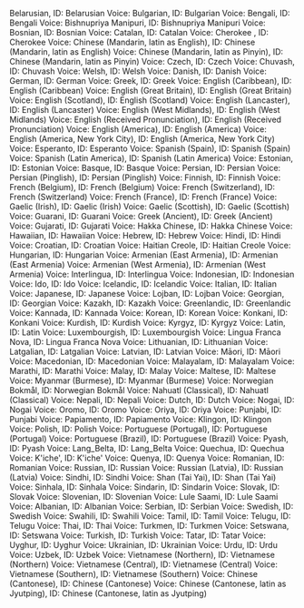  Belarusian, ID: Belarusian
Voice: Bulgarian, ID: Bulgarian
Voice: Bengali, ID: Bengali
Voice: Bishnupriya Manipuri, ID: Bishnupriya Manipuri
Voice: Bosnian, ID: Bosnian
Voice: Catalan, ID: Catalan
Voice: Cherokee , ID: Cherokee 
Voice: Chinese (Mandarin, latin as English), ID: Chinese (Mandarin, latin as English)
Voice: Chinese (Mandarin, latin as Pinyin), ID: Chinese (Mandarin, latin as Pinyin)
Voice: Czech, ID: Czech
Voice: Chuvash, ID: Chuvash
Voice: Welsh, ID: Welsh
Voice: Danish, ID: Danish
Voice: German, ID: German
Voice: Greek, ID: Greek
Voice: English (Caribbean), ID: English (Caribbean)
Voice: English (Great Britain), ID: English (Great Britain)
Voice: English (Scotland), ID: English (Scotland)
Voice: English (Lancaster), ID: English (Lancaster)
Voice: English (West Midlands), ID: English (West Midlands)
Voice: English (Received Pronunciation), ID: English (Received Pronunciation)
Voice: English (America), ID: English (America)
Voice: English (America, New York City), ID: English (America, New York City)
Voice: Esperanto, ID: Esperanto
Voice: Spanish (Spain), ID: Spanish (Spain)
Voice: Spanish (Latin America), ID: Spanish (Latin America)
Voice: Estonian, ID: Estonian
Voice: Basque, ID: Basque
Voice: Persian, ID: Persian
Voice: Persian (Pinglish), ID: Persian (Pinglish)
Voice: Finnish, ID: Finnish
Voice: French (Belgium), ID: French (Belgium)
Voice: French (Switzerland), ID: French (Switzerland)
Voice: French (France), ID: French (France)
Voice: Gaelic (Irish), ID: Gaelic (Irish)
Voice: Gaelic (Scottish), ID: Gaelic (Scottish)
Voice: Guarani, ID: Guarani
Voice: Greek (Ancient), ID: Greek (Ancient)
Voice: Gujarati, ID: Gujarati
Voice: Hakka Chinese, ID: Hakka Chinese
Voice: Hawaiian, ID: Hawaiian
Voice: Hebrew, ID: Hebrew
Voice: Hindi, ID: Hindi
Voice: Croatian, ID: Croatian
Voice: Haitian Creole, ID: Haitian Creole
Voice: Hungarian, ID: Hungarian
Voice: Armenian (East Armenia), ID: Armenian (East Armenia)
Voice: Armenian (West Armenia), ID: Armenian (West Armenia)
Voice: Interlingua, ID: Interlingua
Voice: Indonesian, ID: Indonesian
Voice: Ido, ID: Ido
Voice: Icelandic, ID: Icelandic
Voice: Italian, ID: Italian
Voice: Japanese, ID: Japanese
Voice: Lojban, ID: Lojban
Voice: Georgian, ID: Georgian
Voice: Kazakh, ID: Kazakh
Voice: Greenlandic, ID: Greenlandic
Voice: Kannada, ID: Kannada
Voice: Korean, ID: Korean
Voice: Konkani, ID: Konkani
Voice: Kurdish, ID: Kurdish
Voice: Kyrgyz, ID: Kyrgyz
Voice: Latin, ID: Latin
Voice: Luxembourgish, ID: Luxembourgish
Voice: Lingua Franca Nova, ID: Lingua Franca Nova
Voice: Lithuanian, ID: Lithuanian
Voice: Latgalian, ID: Latgalian
Voice: Latvian, ID: Latvian
Voice: Māori, ID: Māori
Voice: Macedonian, ID: Macedonian
Voice: Malayalam, ID: Malayalam
Voice: Marathi, ID: Marathi
Voice: Malay, ID: Malay
Voice: Maltese, ID: Maltese
Voice: Myanmar (Burmese), ID: Myanmar (Burmese)
Voice: Norwegian Bokmål, ID: Norwegian Bokmål
Voice: Nahuatl (Classical), ID: Nahuatl (Classical)
Voice: Nepali, ID: Nepali
Voice: Dutch, ID: Dutch
Voice: Nogai, ID: Nogai
Voice: Oromo, ID: Oromo
Voice: Oriya, ID: Oriya
Voice: Punjabi, ID: Punjabi
Voice: Papiamento, ID: Papiamento
Voice: Klingon, ID: Klingon
Voice: Polish, ID: Polish
Voice: Portuguese (Portugal), ID: Portuguese (Portugal)
Voice: Portuguese (Brazil), ID: Portuguese (Brazil)
Voice: Pyash, ID: Pyash
Voice: Lang_Belta, ID: Lang_Belta
Voice: Quechua, ID: Quechua
Voice: K'iche', ID: K'iche'
Voice: Quenya, ID: Quenya
Voice: Romanian, ID: Romanian
Voice: Russian, ID: Russian
Voice: Russian (Latvia), ID: Russian (Latvia)
Voice: Sindhi, ID: Sindhi
Voice: Shan (Tai Yai), ID: Shan (Tai Yai)
Voice: Sinhala, ID: Sinhala
Voice: Sindarin, ID: Sindarin
Voice: Slovak, ID: Slovak
Voice: Slovenian, ID: Slovenian
Voice: Lule Saami, ID: Lule Saami
Voice: Albanian, ID: Albanian
Voice: Serbian, ID: Serbian
Voice: Swedish, ID: Swedish
Voice: Swahili, ID: Swahili
Voice: Tamil, ID: Tamil
Voice: Telugu, ID: Telugu
Voice: Thai, ID: Thai
Voice: Turkmen, ID: Turkmen
Voice: Setswana, ID: Setswana
Voice: Turkish, ID: Turkish
Voice: Tatar, ID: Tatar
Voice: Uyghur, ID: Uyghur
Voice: Ukrainian, ID: Ukrainian
Voice: Urdu, ID: Urdu
Voice: Uzbek, ID: Uzbek
Voice: Vietnamese (Northern), ID: Vietnamese (Northern)
Voice: Vietnamese (Central), ID: Vietnamese (Central)
Voice: Vietnamese (Southern), ID: Vietnamese (Southern)
Voice: Chinese (Cantonese), ID: Chinese (Cantonese)
Voice: Chinese (Cantonese, latin as Jyutping), ID: Chinese (Cantonese, latin as Jyutping)